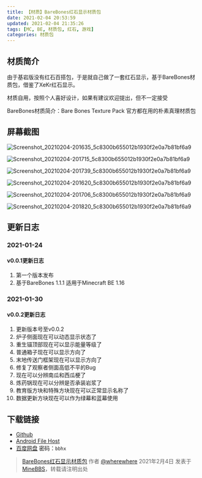 ```yaml
---
title: 【材质】BareBones红石显示材质包
date: 2021-02-04 20:53:59
updated: 2021-02-04 21:35:26
tags: [MC, BE, 材质包, 红石, 游戏]
categories: 材质包
---
```

## 材质简介

<bilibili-card vid="BV19v411W7eo" type="video" title="【MCBE】预告-Bare Bones塑料材质红石辅助显示预览" author="where-where" cover="http://i2.hdslb.com/bfs/archive/367afe4dc94f54f71b0073dff5d8338d2bd36ac1.jpg" duration="01:24" views="1129" comments="6" favorites="5" coins="11" likes="27"></bilibili-card>

由于基岩版没有红石百搭包，于是就自己做了一套红石显示，基于BareBones材质包，借鉴了XeKr红石显示。

材质自用，按照个人喜好设计，如果有建议欢迎提出，但不一定接受

BareBones材质简介：Bare Bones Texture Pack 官方都在用的朴素真理材质包

## 屏幕截图

![Screenshot_20210204-201635_5c8300b655012b1930f2e0a7b81bf6a9](https://github.com/user-attachments/assets/40139ea2-d666-4b12-a1e8-c4a05fbee255)

![Screenshot_20210204-201715_5c8300b655012b1930f2e0a7b81bf6a9](https://github.com/user-attachments/assets/65f2abb0-add6-475e-bdef-6d2975d56d16)

<style>
  :root {
    --bilibili-accent-color: #fb7299;
    --bilibili-card-border-color: #e7e7e7;
    --bilibili-card-background-color: white;
    --bilibili-card-cover-color: #c9c9c9;
    --bilibili-card-cover-background-color: #f4f4f4;
    --bilibili-card-title-color: #505050;
    --bilibili-card-subtitle-color: white;
    --bilibili-card-subtitle-background-color: rgba(0, 0, 0, .4);
    --bilibili-card-content-color: #999;
  }

  @media (prefers-color-scheme: dark) {
    :root {
        --bilibili-accent-color: #eb7093;
        --bilibili-card-border-color: #2a2a2a;
        --bilibili-card-background-color: #141414;
        --bilibili-card-cover-color: #464646;
        --bilibili-card-cover-background-color: #1f1f1f;
        --bilibili-card-title-color: #b5b5b5;
        --bilibili-card-content-color: #727272;
    }
  }

  .video-holder a {
    border-bottom: none;
  }
</style>
<script src="https://cdn.jsdelivr.net/npm/hexo-tag-bilibili-card/components/bilibili-card/bilibili-card.js" data-pjax async></script>
<!--more-->

![Screenshot_20210204-201739_5c8300b655012b1930f2e0a7b81bf6a9](https://github.com/user-attachments/assets/a998772e-c00a-43aa-ba97-b6f1c62e4fb1)

![Screenshot_20210204-201620_5c8300b655012b1930f2e0a7b81bf6a9](https://github.com/user-attachments/assets/ad7c4520-da97-4f49-b236-b02fa11b91b7)

![Screenshot_20210204-201706_5c8300b655012b1930f2e0a7b81bf6a9](https://github.com/user-attachments/assets/b921c6df-5582-4ccc-9063-2ffdab3227d3)

![Screenshot_20210204-201820_5c8300b655012b1930f2e0a7b81bf6a9](https://github.com/user-attachments/assets/a78e5875-806c-4ac8-ada7-80e9078f28cc)

## 更新日志

### 2021-01-24
#### v0.0.1更新日志

<bilibili-card vid="BV1Df4y1k7mz" type="video" title="【MCBE】BareBones红石显示v0.0.1发布了！" author="where-where" cover="http://i2.hdslb.com/bfs/archive/11ca3dcf44e46a423dcbc3e78baa55c006db5fab.jpg" duration="05:34" views="4006" danmakus="1" comments="25" favorites="46" coins="22" likes="88"></bilibili-card>

1. 第一个版本发布
2. 基于BareBones 1.1.1 适用于Minecraft BE 1.16

### 2021-01-30
#### v0.0.2更新日志

<bilibili-card vid="BV1ft4y1q7RF" type="video" title="【MCBE】BareBones红石显示v0.0.2发布了！" author="where-where" cover="http://i1.hdslb.com/bfs/archive/13ba453dbe449cae39dff8878afea0d0026912b1.jpg" duration="04:51" views="5293" danmakus="5" comments="29" favorites="59" coins="46" likes="109"></bilibili-card>

1. 更新版本号至v0.0.2
2. 炉子侧面现在可以动态显示状态了
3. 重生锚顶部现在可以显示能量等级了
1. 普通箱子现在可以显示方向了
1. 末地传送门框架现在可以显示方向了
1. 修复了观察者侧面高低不平的Bug
1. 现在可以分辨南瓜和西瓜梗了
1. 炼药锅现在可以分辨是否承装岩浆了
1. 教育版方块和特殊方块现在可以正常显示名称了
1. 数据更新方块现在可以作为绿幕和蓝幕使用

## 下载链接

- [Github](https://github.com/wherewhere/RedStone-Assistive/releases)
- [Android File Host](https://www.androidfilehost.com/?w=files&flid=322278)
- [百度网盘](https://pan.baidu.com/s/12dZHtQmn216qPxEILeZZ6Q?pwd=bbhx) 密码：`bbhx`

> [BareBones红石显示材质包](https://www.minebbs.com/resources/barebones.2116) 作者 [@wherewhere](https://www.minebbs.com/members/wherewhere.5555) 2021年2月4日 发表于 [MineBBS](https://www.minebbs.com "minebbs")，转载请注明出处
